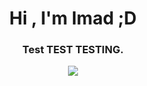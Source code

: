 <h1 align="center" >Hi , I'm Imad ;D</h1>
<h3 align="center" >Test TEST TESTING.</h3>

<p align="center"> <img src="https://komarev.com/ghpvc/?username=nof1eld&label=Visitors&color=5de2e7&style=flat-square" /> </p>